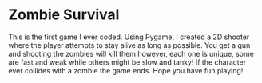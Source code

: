 # Zombie Survival
This is the first game I ever coded. Using Pygame, I created a 2D shooter where the player attempts to stay alive as long as possible. You get a gun and shooting the zombies will kill them however, each one is unique, some are fast and weak while others might be slow and tanky! If the character ever collides with a zombie the game ends. Hope you have fun playing!
